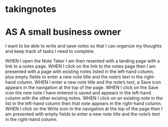 # takingnotes

# AS A small business owner
I want to be able to write and save notes so that I can organize my thoughts and keep track of tasks I need to complete. 

WHEN I open the Note Taker I am then resented with a landing page with a link to a notes page. 
WHEN I click on the link to the notes page then I am presented with a page with existing notes listed in the left-hand column, plus empty fields to enter a new note title and the note’s text in the right-hand column.
WHEN I enter a new note title and the note’s text, a Save icon appears in the navigation at the top of the page.
WHEN I click on the Save icon the new note I have entered is saved and appears in the left-hand column with the other existing notes.
WHEN I click on an existing note in the list in the left-hand column then that note appears in the right-hand column. 
WHEN I click on the Write icon in the navigation at the top of the page then I am presented with empty fields to enter a new note title and the note’s text in the right-hand column.


